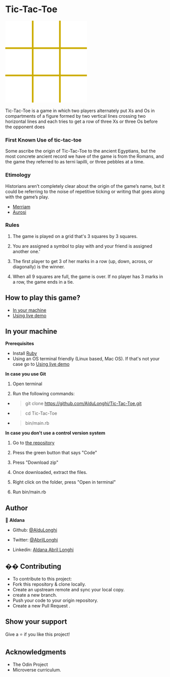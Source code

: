 # Tic-Tac-Toe

![Tic-Tac-Toe](./TicTacToe.gif)

Tic-Tac-Toe is a game in which two players alternately put Xs and Os in compartments of a figure formed by two vertical lines crossing two horizontal lines and each tries to get a row of three Xs or three Os before the opponent does

### First Known Use of tic-tac-toe

Some ascribe the origin of Tic-Tac-Toe to the ancient Egyptians, but the most concrete ancient record we have of the game is from the Romans, and the game they referred to as terni lapilli, or three pebbles at a time.

### Etimology

Historians aren’t completely clear about the origin of the game’s name, but it could be referring to the noise of repetitive ticking or writing that goes along with the game’s play.

- [Merriam](https://www.merriam-webster.com/dictionary/tic-tac-toe)
- [Aurosi](https://aurosi.com/blog/the-history-of-tic-tac-toe-and-where-it-is-now/)

### Rules 

1. The game is played on a grid that's 3 squares by 3 squares.

2. You are assigned a symbol to play with and your friend is assigned another one.'

3. The first player to get 3 of her marks in a row (up, down, across, or diagonally) is the winner.

4. When all 9 squares are full, the game is over. If no player has 3 marks in a row, the game ends in a tie.

## How to play this game?

- [In your machine](#In-your-machine)
- [Using live demo](#Using-live-demo)

## In your machine 

**Prerequisites**
- Install [Ruby](https://www.ruby-lang.org/es/documentation/installation/)
- Using an OS terminal friendly (Linux based, Mac OS). If that's not your case go to [Using live demo](#Using-live-demo)

**In case you use Git**

1. Open terminal 

2. Run the following commands:

- > git clone https://github.com/AlduLonghi/Tic-Tac-Toe.git
- > cd Tic-Tac-Toe
- > bin/main.rb

**In case you don't use a control version system**

1. Go to [the repository](https://github.com/AlduLonghi/Tic-Tac-Toe)

2. Press the green button that says "Code"

3. Press "Download zip"

4. Once downloaded, extract the files.

5. Right click on the folder, press "Open in terminal"

6. Run bin/main.rb




## Author

👤 **Aldana**
​

- Github: [@AlduLonghi](https://github.com/AlduLonghi)

- Twitter: [@AbrilLonghi](https://twitter.com/AbrilLonghi)

- Linkedin: [Aldana Abril Longhi](https://www.linkedin.com/in/aldana-abril-longhi-a842ba1a7/)

## �� Contributing

- To contribute to this project:
- Fork this repository & clone locally.
- Create an upstream remote and sync your local copy.
- create a new branch.
- Push your code to your origin repository.
- Create a new Pull Request .

## Show your support

Give a ⭐️ if you like this project!
​

## Acknowledgments

- The Odin Project
- Microverse curriculum.
